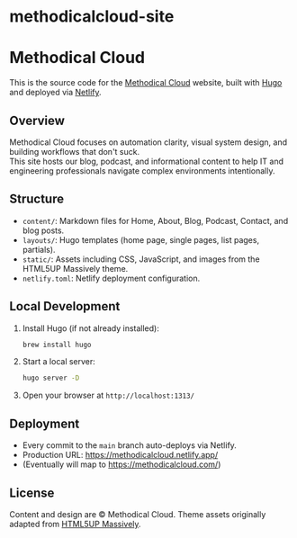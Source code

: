 # methodicalcloud-site

# Methodical Cloud

This is the source code for the [Methodical Cloud](https://methodicalcloud.netlify.app/) website, built with [Hugo](https://gohugo.io/) and deployed via [Netlify](https://www.netlify.com/).

## Overview

Methodical Cloud focuses on automation clarity, visual system design, and building workflows that don't suck.  
This site hosts our blog, podcast, and informational content to help IT and engineering professionals navigate complex environments intentionally.

## Structure

- `content/`: Markdown files for Home, About, Blog, Podcast, Contact, and blog posts.
- `layouts/`: Hugo templates (home page, single pages, list pages, partials).
- `static/`: Assets including CSS, JavaScript, and images from the HTML5UP Massively theme.
- `netlify.toml`: Netlify deployment configuration.

## Local Development

1. Install Hugo (if not already installed):
   ```bash
   brew install hugo
   ```

2. Start a local server:
   ```bash
   hugo server -D
   ```

3. Open your browser at `http://localhost:1313/`

## Deployment

- Every commit to the `main` branch auto-deploys via Netlify.
- Production URL: https://methodicalcloud.netlify.app/
- (Eventually will map to https://methodicalcloud.com/)

## License

Content and design are © Methodical Cloud. Theme assets originally adapted from [HTML5UP Massively](https://html5up.net/massively).